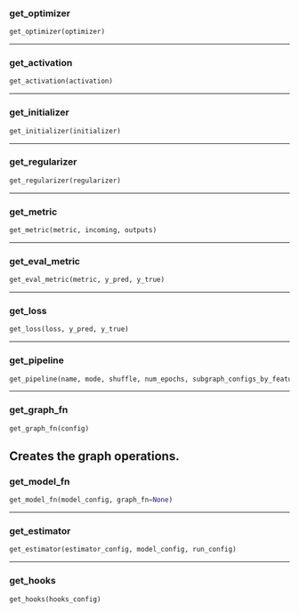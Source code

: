 ### get_optimizer


```python
get_optimizer(optimizer)
```

----

### get_activation


```python
get_activation(activation)
```

----

### get_initializer


```python
get_initializer(initializer)
```

----

### get_regularizer


```python
get_regularizer(regularizer)
```

----

### get_metric


```python
get_metric(metric, incoming, outputs)
```

----

### get_eval_metric


```python
get_eval_metric(metric, y_pred, y_true)
```

----

### get_loss


```python
get_loss(loss, y_pred, y_true)
```

----

### get_pipeline


```python
get_pipeline(name, mode, shuffle, num_epochs, subgraph_configs_by_features=None)
```

----

### get_graph_fn


```python
get_graph_fn(config)
```


Creates the graph operations.
----

### get_model_fn


```python
get_model_fn(model_config, graph_fn=None)
```

----

### get_estimator


```python
get_estimator(estimator_config, model_config, run_config)
```

----

### get_hooks


```python
get_hooks(hooks_config)
```
